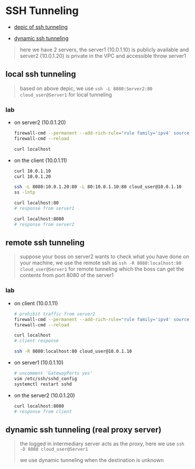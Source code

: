 # SSH Tunneling

- [depic of ssh tunneling](https://unix.stackexchange.com/questions/115897/whats-ssh-port-forwarding-and-whats-the-difference-between-ssh-local-and-remot)

- [dynamic ssh tunneling](https://superuser.com/questions/271616/socks-vs-ssh-local-port-forwarding)

> here we have 2 servers, the server1 (10.0.1.10) is publicly available and server2 (10.0.1.20) is private in the VPC and accessible throw server1

## local ssh tunneling

> based on above depic, we use `ssh -L 8080:Server2:80 cloud_user@Server1` for local tunneling

### lab

- on server2 (10.0.1.20)

    ```bash
    firewall-cmd --permanent --add-rich-rule="rule family='ipv4' source address='10.0.1.11' reject"
    firewall-cmd --reload

    curl localhost
    ```

- on the client (10.0.1.11)

    ```bash
    curl 10.0.1.10
    curl 10.0.1.20

    ssh -L 8080:10.0.1.20:80 -L 80:10.0.1.10:80 cloud_user@10.0.1.10
    ss -lntp

    curl localhost:80
    # response from server1

    curl localhost:8080
    # response from server2
    ```

## remote ssh tunneling

> suppose your boss on server2 wants to check what you have done on your machine, we use the remote ssh as `ssh -R 8080:localhost:80 cloud_user@Server1` for remote tunneling which the boss can get the contents from port 8080 of the server1

### lab

- on client (10.0.1.11)

    ```bash
    # prohibit traffic from server2
    firewall-cmd --permanent --add-rich-rule="rule family='ipv4' source address='10.0.1.20' reject"
    firewall-cmd --reload

    curl localhost
    # client response

    ssh -R 8080:localhost:80 cloud_user@10.0.1.10
    ```

- on server1 (10.0.1.10)

    ```bash
    # uncomment 'GatewayPorts yes'
    vim /etc/ssh/sshd_config
    systemctl restart sshd
    ```

- on the server2 (10.0.1.20)

    ```bash
    curl localhost:8080
    # response from client
    ```


## dynamic ssh tunneling (real proxy server)

> the logged in intermediary server acts as the proxy, here we use `ssh -D 8080 cloud_user@Server1`
>
> we use dynamic tunneling when the destination is unknown 